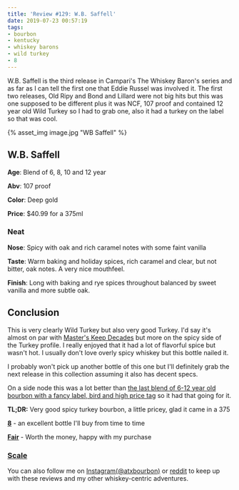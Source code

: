 ```yaml
---
title: 'Review #129: W.B. Saffell'
date: 2019-07-23 00:57:19
tags:
- bourbon
- kentucky
- whiskey barons
- wild turkey
- 8
---
```


W.B. Saffell is the third release in Campari's The Whiskey Baron's series and as far as I can tell the first one that Eddie Russel was involved it. The first two releases, Old Ripy and Bond and Lillard were not big hits but this was one supposed to be different plus it was NCF, 107 proof and contained 12 year old Wild Turkey so I had to grab one, also it had a turkey on the label so that was cool.

{% asset_img image.jpg "WB Saffell" %}

## W.B. Saffell
**Age**:  Blend of 6, 8, 10 and 12 year

**Abv**: 107 proof

**Color**: Deep gold

**Price**: $40.99 for a 375ml

### Neat
**Nose**: Spicy with oak and rich caramel notes with some faint vanilla

**Taste**: Warm baking and holiday spices, rich caramel and clear, but not bitter, oak notes. A very nice mouthfeel.

**Finish**: Long with baking and rye spices throughout balanced by sweet vanilla and more subtle oak.

## Conclusion
This is very clearly Wild Turkey but also very good Turkey. I'd say it's almost on par with [Master's Keep Decades](https://atxbourbon.com/2019/04/04/Review-101-Wild-Turkey-Master-s-Keep-Decades/) but  more on the spicy side of the Turkey profile. I really enjoyed that it had a lot of flavorful spice but wasn't hot. I usually don't love overly spicy whiskey but this bottle nailed it. 

I probably won't pick up another bottle of this one but I'll definitely grab the next release in this collection assuming it also has decent specs.

On a side node this was a lot better than [the last blend of 6-12 year old bourbon with a fancy label, bird and high price tag](https://atxbourbon.com/2019/04/23/Review-110-Kentucky-Owl-Confiscated/) so it had that going for it.

**TL;DR:** Very good spicy turkey bourbon, a little pricey, glad it came in a 375

[**8**](https://atxbourbon.com/tags/8/) - an excellent bottle I'll buy from time to time

[**Fair**](https://atxbourbon.com/tags/fair-value/) - Worth the money, happy with my purchase

### [Scale](http://atxbourbon.com/Scale/)

You can also follow me on [Instagram(@atxbourbon)](https://www.instagram.com/atxbourbon/) or [reddit](https://www.reddit.com/r/scottmotorraddrinks/) to keep up with these reviews and my other whiskey-centric adventures.

